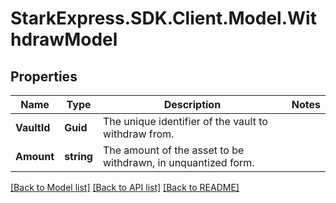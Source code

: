 # StarkExpress.SDK.Client.Model.WithdrawModel

## Properties

Name | Type | Description | Notes
------------ | ------------- | ------------- | -------------
**VaultId** | **Guid** | The unique identifier of the vault to withdraw from. | 
**Amount** | **string** | The amount of the asset to be withdrawn, in unquantized form. | 

[[Back to Model list]](../README.md#documentation-for-models) [[Back to API list]](../README.md#documentation-for-api-endpoints) [[Back to README]](../README.md)

